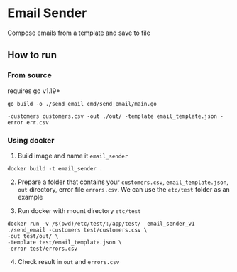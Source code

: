 # Email Sender

Compose emails from a template and save to file

## How to run

### From source

requires go v1.19+

```shell
go build -o ./send_email cmd/send_email/main.go
```

```shell
-customers customers.csv -out ./out/ -template email_template.json -error err.csv
```

### Using docker

1. Build image and name it `email_sender`
```shell
docker build -t email_sender .
```

2. Prepare a folder that contains your `customers.csv`, `email_template.json`, `out` directory, error file `errors.csv`.
We can use the `etc/test` folder as an example

3. Run docker with mount directory `etc/test` 
```shell
docker run -v /$(pwd)/etc/test/:/app/test/  email_sender_v1  ./send_email -customers test/customers.csv \
-out test/out/ \
-template test/email_template.json \
-error test/errors.csv
```

4. Check result in `out` and `errors.csv`
